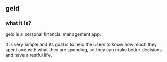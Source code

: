 ## geld

### what it is?
geld is a personal financial management app. 

It is very simple and its goal is to help the users to know how much they spent and with what they are spending, so they can make better decisions and have a restful life.